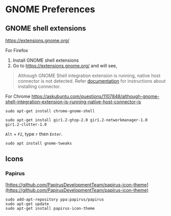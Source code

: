 # GNOME Preferences

## GNOME shell extensions

https://extensions.gnome.org/

For Firefox
1. Install GNOME shell extensions
2. Go to https://extensions.gnome.org/ and will see,
> Although GNOME Shell integration extension is running, native host connector is not detected. Refer [documentation](https://wiki.gnome.org/Projects/GnomeShellIntegrationForChrome/Installation) for instructions about installing connector.

For Chrome
https://askubuntu.com/questions/1107848/although-gnome-shell-integration-extension-is-running-native-host-connector-is
```
sudo apt-get install chrome-gnome-shell 
```
```
sudo apt-get install gir1.2-gtop-2.0 gir1.2-networkmanager-1.0  gir1.2-clutter-1.0
```
`Alt` + `F2`, type `r` then `Enter`.
```
sudo apt install gnome-tweaks
```

## Icons

### Papirus
[https://github.com/PapirusDevelopmentTeam/papirus-icon-theme](https://github.com/PapirusDevelopmentTeam/papirus-icon-theme)
```
sudo add-apt-repository ppa:papirus/papirus
sudo apt-get update
sudo apt-get install papirus-icon-theme
```
<!--stackedit_data:
eyJoaXN0b3J5IjpbLTE2MjI1NTQ1ODgsLTYzMTc0MjY2NywxMD
EzOTc0Mzc0XX0=
-->